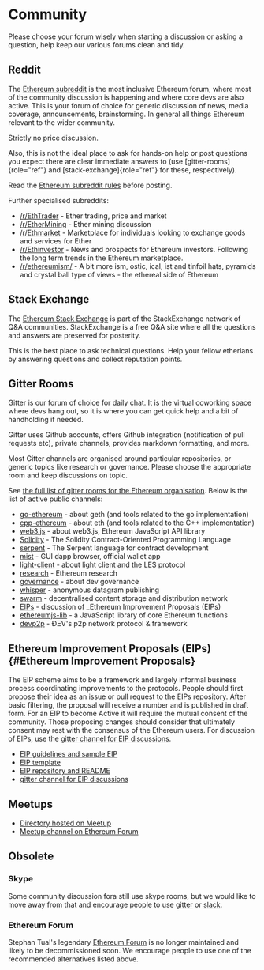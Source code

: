 Community
=========

Please choose your forum wisely when starting a discussion or asking a
question, help keep our various forums clean and tidy.

Reddit
------

The [Ethereum subreddit](https://www.reddit.com/r/ethereum/) is the most
inclusive Ethereum forum, where most of the community discussion is
happening and where core devs are also active. This is your forum of
choice for generic discussion of news, media coverage, announcements,
brainstorming. In general all things Ethereum relevant to the wider
community.

Strictly no price discussion.

Also, this is not the ideal place to ask for hands-on help or post
questions you expect there are clear immediate answers to (use
[gitter-rooms]{role="ref"} and [stack-exchange]{role="ref"} for these,
respectively).

Read the [Ethereum subreddit
rules](http://www.reddit.com/r/ethereum/comments/3auc97/ethereum_subreddit_rules/)
before posting.

Further specialised subreddits:

-   [/r/EthTrader](https://www.reddit.com/r/EthTrader/) - Ether trading,
    price and market
-   [/r/EtherMining](https://www.reddit.com/r/EtherMining/) - Ether
    mining discussion
-   [/r/Ethmarket](https://www.reddit.com/r/ethmarket/) - Marketplace
    for individuals looking to exchange goods and services for Ether
-   [/r/Ethinvestor](https://www.reddit.com/r/Ethinvestor/) - News and
    prospects for Ethereum investors. Following the long term trends in
    the Ethereum marketplace.
-   [/r/ethereumism/](https://www.reddit.com/r/ethereumism/) - A bit
    more ism, ostic, ical, ist and tinfoil hats, pyramids and crystal
    ball type of views - the ethereal side of Ethereum

Stack Exchange
--------------

The [Ethereum Stack Exchange](http://ethereum.stackexchange.com/) is
part of the StackExchange network of Q&A communities. StackExchange is a
free Q&A site where all the questions and answers are preserved for
posterity.

This is the best place to ask technical questions. Help your fellow
etherians by answering questions and collect reputation points.

Gitter Rooms
------------

Gitter is our forum of choice for daily chat. It is the virtual
coworking space where devs hang out, so it is where you can get quick
help and a bit of handholding if needed.

Gitter uses Github accounts, offers Github integration (notification of
pull requests etc), private channels, provides markdown formatting, and
more.

Most Gitter channels are organised around particular repositories, or
generic topics like research or governance. Please choose the
appropriate room and keep discussions on topic.

See [the full list of gitter rooms for the Ethereum
organisation](https://gitter.im/orgs/ethereum/rooms). Below is the list
of active public channels:

-   [go-ethereum](https://gitter.im/ethereum/go-ethereum) - about geth
    (and tools related to the go implementation)
-   [cpp-ethereum](https://gitter.im/ethereum/cpp-ethereum) - about eth
    (and tools related to the C++ implementation)
-   [web3.js](https://gitter.im/ethereum/web3.js) - about web3.js,
    Ethereum JavaScript API library
-   [Solidity](https://gitter.im/ethereum/Solidity) - The Solidity
    Contract-Oriented Programming Language
-   [serpent](https://gitter.im/ethereum/serpent) - The Serpent language
    for contract development
-   [mist](https://gitter.im/ethereum/mist) - GUI dapp browser, official
    wallet app
-   [light-client](https://gitter.im/ethereum/light-client) - about
    light client and the LES protocol
-   [research](https://gitter.im/ethereum/research) - Ethereum research
-   [governance](https://gitter.im/ethereum/governance) - about dev
    governance
-   [whisper](https://gitter.im/ethereum/whisper) - anonymous datagram
    publishing
-   [swarm](https://gitter.im/ethereum/swarm) - decentralised content
    storage and distribution network
-   [EIPs](https://gitter.im/ethereum/EIPs) - discussion of
    \_Ethereum Improvement Proposals (EIPs)
-   [ethereumjs-lib](https://gitter.im/ethereum/ethereumjs-lib) - a
    JavaScript library of core Ethereum functions
-   [devp2p](https://gitter.im/ethereum/devp2p) - ÐΞV\'s p2p network
    protocol & framework

Ethereum Improvement Proposals (EIPs) {#Ethereum Improvement Proposals}
-------------------------------------

The EIP scheme aims to be a framework and largely informal business
process coordinating improvements to the protocols. People should first
propose their idea as an issue or pull request to the EIPs repository.
After basic filtering, the proposal will receive a number and is
published in draft form. For an EIP to become Active it will require the
mutual consent of the community. Those proposing changes should consider
that ultimately consent may rest with the consensus of the Ethereum
users. For discussion of EIPs, use the [gitter channel for EIP
discussions]().

-   [EIP guidelines and sample
    EIP](https://github.com/ethereum/EIPs/blob/master/EIPS/eip-1.mediawiki)
-   [EIP
    template](https://github.com/ethereum/EIPs/blob/master/eip-X.mediawiki)
-   [EIP repository and README](https://github.com/ethereum/EIPs)
-   [gitter channel for EIP
    discussions](https://gitter.im/ethereum/EIPs)

Meetups
-------

-   [Directory hosted on Meetup](http://www.meetup.com/topics/ethereum/)
-   [Meetup channel on Ethereum
    Forum](http://forum.ethereum.org/categories/meetups/)

Obsolete
--------

### Skype

Some community discussion fora still use skype rooms, but we would like
to move away from that and encourage people to use
[gitter](http://gitter.im) or [slack](http://slack.com).

### Ethereum Forum

Stephan Tual\'s legendary [Ethereum Forum](https://forum.ethereum.org/)
is no longer maintained and likely to be decommissioned soon. We
encourage people to use one of the recommended alternatives listed
above.
